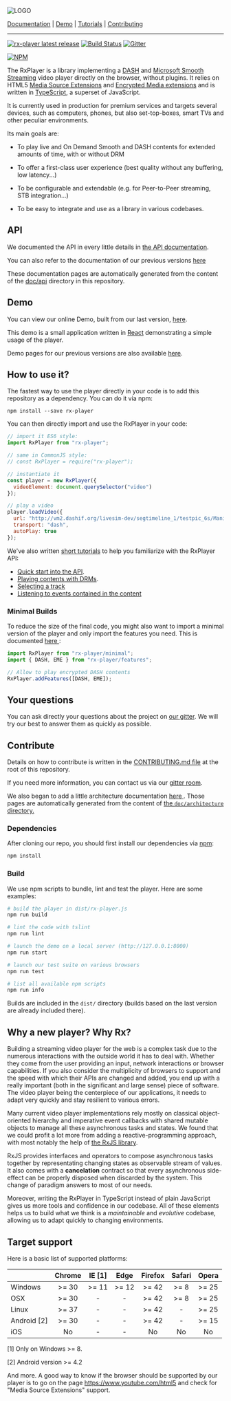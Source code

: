 ![LOGO](./doc/assets/logo.png)

[Documentation](https://canalplus.github.io/rx-player/doc/pages/api/index.html)
 | [Demo](https://developers.canal-plus.com/rx-player/)
 | [Tutorials](https://canalplus.github.io/rx-player/doc/pages/tutorials/index.html)
 | [Contributing](./CONTRIBUTING.md)

---

[![rx-player latest release](https://img.shields.io/badge/dynamic/json.svg?label=Latest%20release&url=https://api.github.com/repos/canalplus/rx-player/releases/latest&query=$.tag_name&colorB=blue)](https://github.com/canalplus/rx-player/releases)
[![Build Status](https://travis-ci.org/canalplus/rx-player.svg?branch=master)](https://travis-ci.org/canalplus/rx-player)
[![Gitter](https://img.shields.io/gitter/room/canalplus/rx-player.svg)](https://gitter.im/canalplus/rx-player)

[![NPM](https://nodei.co/npm/rx-player.png?compact=true)](https://nodei.co/npm/rx-player/)

The RxPlayer is a library implementing a [DASH](https://en.wikipedia.org/wiki/Dynamic_Adaptive_Streaming_over_HTTP)
and [Microsoft Smooth Streaming](https://www.iis.net/downloads/microsoft/smooth-streaming)
video player directly on the browser, without plugins.
It relies on HTML5 [Media Source Extensions](https://en.wikipedia.org/wiki/Media_Source_Extensions)
and [Encrypted Media extensions](https://en.wikipedia.org/wiki/Encrypted_Media_Extensions)
and is written in [TypeScript](http://www.typescriptlang.org/), a superset of
JavaScript.

It is currently used in production for premium services and targets several
devices, such as computers, phones, but also set-top-boxes, smart TVs and other
peculiar environments.

Its main goals are:

  - To play live and On Demand Smooth and DASH contents for extended amounts of
    time, with or without DRM

  - To offer a first-class user experience (best quality without any buffering,
    low latency...)

  - To be configurable and extendable (e.g. for Peer-to-Peer streaming, STB
    integration...)

  - To be easy to integrate and use as a library in various codebases.


## API #########################################################################

We documented the API in every little details in [the API
documentation](https://canalplus.github.io/rx-player/doc/pages/api/index.html).

You can also refer to the documentation of our previous versions
[here](https://developers.canal-plus.com/rx-player/documentation_pages_by_version.html)

These documentation pages are automatically generated from the content of the
[doc/api](./doc/api/index.md) directory in this repository.



## Demo ########################################################################

You can view our online Demo, built from our last version,
[here](https://developers.canal-plus.com/rx-player/).

This demo is a small application written in
[React](https://github.com/facebook/react) demonstrating a simple usage of the
player.

Demo pages for our previous versions are also available
[here](https://developers.canal-plus.com/rx-player/demo_page_by_version.html).


## How to use it? ##############################################################

The fastest way to use the player directly in your code is to add this
repository as a dependency. You can do it via npm:
```
npm install --save rx-player
```

You can then directly import and use the RxPlayer in your code:
```js
// import it ES6 style:
import RxPlayer from "rx-player";

// same in CommonJS style:
// const RxPlayer = require("rx-player");

// instantiate it
const player = new RxPlayer({
  videoElement: document.querySelector("video")
});

// play a video
player.loadVideo({
  url: "http://vm2.dashif.org/livesim-dev/segtimeline_1/testpic_6s/Manifest.mpd",
  transport: "dash",
  autoPlay: true
});
```

We've also written [short
tutorials](https://canalplus.github.io/rx-player/doc/pages/tutorials/index.html)
to help you familiarize with the RxPlayer API:
  - [Quick start into the API](https://canalplus.github.io/rx-player/doc/pages/tutorials/quick_start.html).
  - [Playing contents with DRMs](https://canalplus.github.io/rx-player/doc/pages/tutorials/contents_with_DRM.html).
  - [Selecting a track](https://developers.canal-plus.com/rx-player/doc/pages/tutorials/track_selection.html)
  - [Listening to events contained in the content](https://canalplus.github.io/rx-player/doc/pages/tutorials/stream_events.html)


### Minimal Builds #############################################################

To reduce the size of the final code, you might also want to import a minimal
version of the player and only import the features you need. This is documented
[here
](https://canalplus.github.io/rx-player/doc/pages/api/minimal_player.html):

```js
import RxPlayer from "rx-player/minimal";
import { DASH, EME } from "rx-player/features";

// Allow to play encrypted DASH contents
RxPlayer.addFeatures([DASH, EME]);
```



## Your questions ##############################################################

You can ask directly your questions about the project on [our
gitter](https://gitter.im/canalplus/rx-player).
We will try our best to answer them as quickly as possible.



## Contribute ##################################################################

Details on how to contribute is written in the [CONTRIBUTING.md
file](./CONTRIBUTING.md) at the root of this repository.

If you need more information, you can contact us via our [gitter
room](https://gitter.im/canalplus/rx-player).

We also began to add a little architecture documentation [here
](https://canalplus.github.io/rx-player/doc/pages/architecture/index.html).
Those pages are automatically generated from the content of [the
``doc/architecture`` directory.
](https://github.com/canalplus/rx-player/tree/master/doc/architecture)


### Dependencies ###############################################################

After cloning our repo, you should first install our dependencies via
[npm](https://www.npmjs.com/):
```sh
npm install
```


### Build ######################################################################

We use npm scripts to bundle, lint and test the player. Here are some examples:
```sh
# build the player in dist/rx-player.js
npm run build

# lint the code with tslint
npm run lint

# launch the demo on a local server (http://127.0.0.1:8000)
npm run start

# launch our test suite on various browsers
npm run test

# list all available npm scripts
npm run info
```

Builds are included in the ``dist/`` directory (builds based on the last version
are already included there).



## Why a new player? Why Rx? ###################################################

Building a streaming video player for the web is a complex task due to the
numerous interactions with the outside world it has to deal with. Whether they
come from the user providing an input, network interactions or browser
capabilities.
If you also consider the multiplicity of browsers to support and the speed
with which their APIs are changed and added, you end up with a really important
(both in the significant and large sense) piece of software.
The video player being the centerpiece of our applications, it needs to adapt
very quickly and stay resilient to various errors.

Many current video player implementations rely mostly on classical
object-oriented hierarchy and imperative event callbacks with shared mutable
objects to manage all these asynchronous tasks and states.
We found that we could profit a lot more from adding a reactive-programming
approach, with most notably the help of [the RxJS
library](https://github.com/ReactiveX/rxjs).

RxJS provides interfaces and operators to compose asynchronous tasks together
by representating changing states as observable stream of values.
It also comes with a **cancelation** contract so that every asynchronous
side-effect can be properly disposed when discarded by the system.
This change of paradigm answers to most of our needs.

Moreover, writing the RxPlayer in TypeScript instead of plain JavaScript gives
us more tools and confidence in our codebase.
All of these elements helps us to build what we think is a _maintainable_ and
_evolutive_ codebase, allowing us to adapt quickly to changing environments.



## Target support ##############################################################

Here is a basic list of supported platforms:

|             | Chrome  |  IE [1] |  Edge  |  Firefox  |  Safari  |  Opera  |
|-------------|:-------:|:-------:|:------:|:---------:|:--------:|:-------:|
| Windows     |  >= 30  |  >= 11  |  >= 12 |   >= 42   |   >= 8   |  >= 25  |
| OSX         |  >= 30  |    -    |    -   |   >= 42   |   >= 8   |  >= 25  |
| Linux       |  >= 37  |    -    |    -   |   >= 42   |    -     |  >= 25  |
| Android [2] |  >= 30  |    -    |    -   |   >= 42   |    -     |  >= 15  |
| iOS         |   No    |    -    |    -   |    No     |    No    |    No   |

[1] Only on Windows >= 8.

[2] Android version >= 4.2

And more. A good way to know if the browser should be supported by our player is
to go on the page https://www.youtube.com/html5 and check for "Media Source
Extensions" support.
